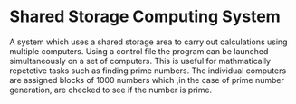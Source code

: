 # Shared Storage Computing System
A system which uses a shared storage area to carry out calculations using multiple computers.
Using a control file the program can be launched simultaneously on a set of computers. This is useful for mathmatically repetetive tasks such as finding prime numbers. The individual computers are assigned blocks of 1000 numbers which ,in the case of prime number generation, are checked to see if the number is prime. 
